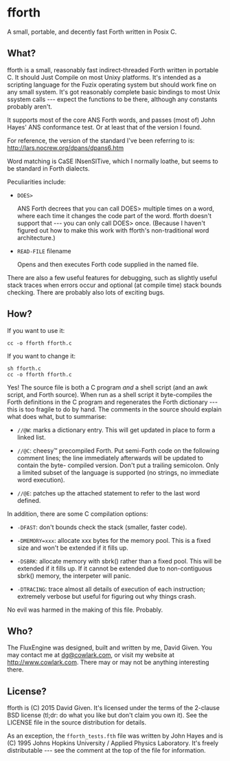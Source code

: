 # fforth

A small, portable, and decently fast Forth written in Posix C.


## What?

fforth is a small, reasonably fast indirect-threaded Forth written in portable
C. It should Just Compile on most Unixy platforms. It's intended as a scripting
language for the Fuzix operating system but should work fine on any small
system. It's got reasonably complete basic bindings to most Unix ssystem calls
--- expect the functions to be there, although any constants probably aren't.

It supports most of the core ANS Forth words, and passes (most of) John 
Hayes' ANS conformance test. Or at least that of the version I found.

For reference, the version of the standard I've been referring to is:
http://lars.nocrew.org/dpans/dpans6.htm

Word matching is CaSE INsenSITive, which I normally loathe, but seems to be
standard in Forth dialects.

Peculiarities include:

  - `DOES>`

    ANS Forth decrees that you can call DOES> multiple times on a word, where
    each time it changes the code part of the word. fforth doesn't support
    that --- you can only call DOES> once. (Because I haven't figured out how
    to make this work with fforth's non-traditional word architecture.)

  - `READ-FILE` filename

     Opens and then executes Forth code supplied in the named file.

There are also a few useful features for debugging, such as slightly useful
stack traces when errors occur and optional (at compile time) stack bounds
checking. There are probably also lots of exciting bugs.


## How?

If you want to use it:

    cc -o fforth fforth.c

If you want to change it:

	sh fforth.c
	cc -o fforth fforth.c

Yes! The source file is both a C program _and_ a shell script (and an awk
script, and Forth source). When run as a shell script it byte-compiles the
Forth definitions in the C program and regenerates the Forth dictionary ---
this is too fragile to do by hand. The comments in the source should explain
what does what, but to summarise:

  - `//@W`: marks a dictionary entry. This will get updated in place to form a
	linked list.

  - `//@C`: cheesy™ precompiled Forth. Put semi-Forth code on the following
	comment lines; the line immediately afterwards will be updated to contain
	the byte- compiled version. Don't put a trailing semicolon. Only a limited
	subset of the language is supported (no strings, no immediate word
	execution).

  - `//@E`: patches up the attached statement to refer to the last word defined.

In addition, there are some C compilation options:

  - `-DFAST`: don't bounds check the stack (smaller, faster code).

  - `-DMEMORY=xxx`: allocate xxx bytes for the memory pool. This is a fixed
	size and won't be extended if it fills up.

  - `-DSBRK`: allocate memory with sbrk() rather than a fixed pool. This will
	be extended if it fills up. If it cannot be extended due to non-contiguous
	sbrk() memory, the interpeter will panic.

  - `-DTRACING`: trace almost all details of execution of each instruction;
    extremely verbose but useful for figuring out why things crash.

No evil was harmed in the making of this file. Probably.


## Who?

The FluxEngine was designed, built and written by me, David Given. You may
contact me at dg@cowlark.com, or visit my website at http://www.cowlark.com.
There may or may not be anything interesting there.


## License?

fforth is (C) 2015 David Given. It's licensed under the terms of the 2-clause
BSD license (tl;dr: do what you like but don't claim you own it). See the
LICENSE file in the source distribution for details.

As an exception, the `fforth_tests.fth` file was written by John Hayes and is
(C) 1995 Johns Hopkins University / Applied Physics Laboratory. It's freely
distributable --- see the comment at the top of the file for information.

